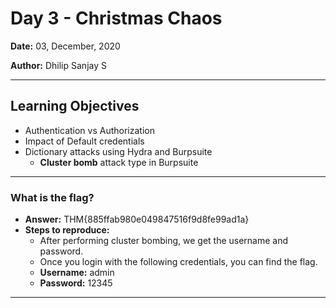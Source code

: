 # Day 3 - Christmas Chaos

**Date:** 03, December, 2020

**Author:** Dhilip Sanjay S

---
## Learning Objectives
- Authentication vs Authorization
- Impact of Default credentials
- Dictionary attacks using Hydra and Burpsuite
    - **Cluster bomb** attack type in Burpsuite

---
### What is the flag?
- **Answer:** THM{885ffab980e049847516f9d8fe99ad1a}
- **Steps to reproduce:**
    - After performing cluster bombing, we get the username and password.
    - Once you login with the following credentials, you can find the flag. 
    - **Username:** admin
    - **Password:** 12345
---